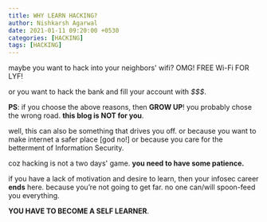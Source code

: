 ```yaml
---
title: WHY LEARN HACKING?
author: Nishkarsh Agarwal
date: 2021-01-11 09:20:00 +0530
categories: [HACKING]
tags: [HACKING]
---
```


maybe you want to hack into your neighbors' wifi?
OMG! FREE Wi-Fi FOR LYF!

or you want to hack the bank and fill your account with *$$$*.

**PS**: if you choose the above reasons, then **GROW UP**!
you probably chose the wrong road. **this blog is NOT for you**.

well, this can also be something that drives you off.
or because you want to make internet a safer place [god no!]
or because you care for the betterment of Information Security.

coz hacking is not a two days' game. **you need to have some patience.**

if you have a lack of motivation and desire to learn, then your infosec career **ends** here. 
because you’re not going to get far. no one can/will spoon-feed you everything. 

**YOU HAVE TO BECOME A SELF LEARNER**.